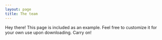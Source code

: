 ```yaml
---
layout: page
title: The team
---
```


<p class="message">
  Hey there! This page is included as an example. Feel free to customize it for your own use upon downloading. Carry on!
</p>
